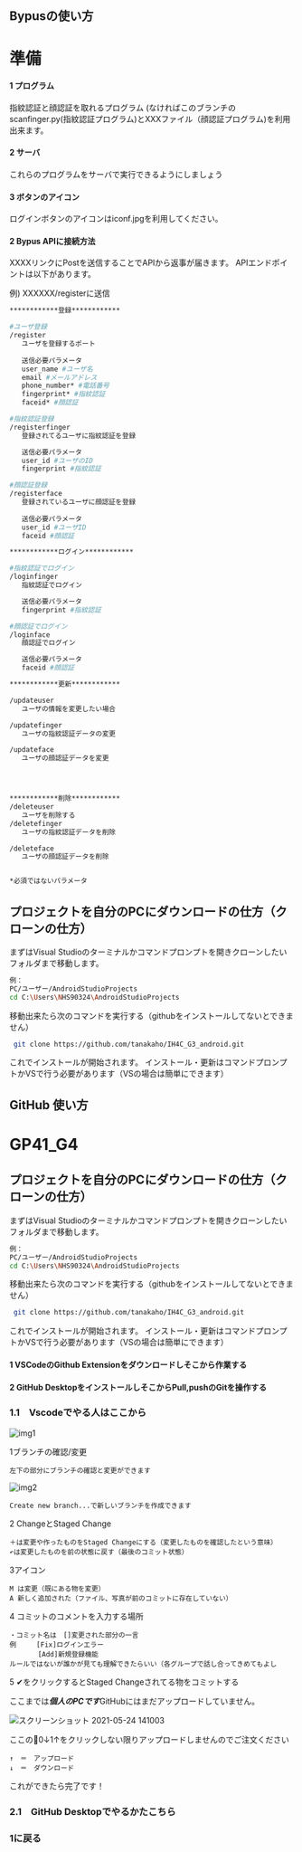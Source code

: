 ## Bypusの使い方

# 準備

#### 1  プログラム
指紋認証と顔認証を取れるプログラム
(なければこのブランチのscanfinger.py(指紋認証プログラム)とXXXファイル（顔認証プログラム)を利用出来ます。

#### 2  サーバ
これらのプログラムをサーバで実行できるようにしましょう


#### 3  ボタンのアイコン
ログインボタンのアイコンはiconf.jpgを利用してください。

#### 2  Bypus APIに接続方法
XXXXリンクにPostを送信することでAPIから返事が届きます。
APIエンドポイントは以下があります。

例) XXXXXX/registerに送信

```bash
************登録************

#ユーザ登録
/register
   ユーザを登録するポート
   
   送信必要パラメータ
   user_name #ユーザ名
   email #メールアドレス
   phone_number* #電話番号
   fingerprint* #指紋認証
   faceid* #顔認証

#指紋認証登録
/registerfinger
   登録されてるユーザに指紋認証を登録

   送信必要パラメータ
   user_id #ユーザのID
   fingerprint #指紋認証

#顔認証登録
/registerface
   登録されているユーザに顔認証を登録
   
   送信必要パラメータ
   user_id #ユーザID
   faceid #顔認証

************ログイン************

#指紋認証でログイン
/loginfinger
   指紋認証でログイン

   送信必要パラメータ
   fingerprint #指紋認証

#顔認証でログイン
/loginface
   顔認証でログイン

   送信必要パラメータ
   faceid #顔認証 

************更新************

/updateuser
   ユーザの情報を変更したい場合

/updatefinger
   ユーザの指紋認証データの変更

/updateface
   ユーザの顔認証データを変更




************削除************
/deleteuser
   ユーザを削除する
/deletefinger
   ユーザの指紋認証データを削除

/deleteface
   ユーザの顔認証データを削除


*必須ではないパラメータ
```


## プロジェクトを自分のPCにダウンロードの仕方（クローンの仕方）

まずはVisual Studioのターミナルかコマンドプロンプトを開きクローンしたいフォルダまで移動します。

```bash
例：
PC/ユーザー/AndroidStudioProjects
cd C:\Users\NHS90324\AndroidStudioProjects
```

移動出来たら次のコマンドを実行する（githubをインストールしてないとできません）

```bash
 git clone https://github.com/tanakaho/IH4C_G3_android.git
```
これでインストールが開始されます。
インストール・更新はコマンドプロンプトかVSで行う必要があります（VSの場合は簡単にできます）







## GitHub 使い方

# GP41_G4

## プロジェクトを自分のPCにダウンロードの仕方（クローンの仕方）

まずはVisual Studioのターミナルかコマンドプロンプトを開きクローンしたいフォルダまで移動します。

```bash
例：
PC/ユーザー/AndroidStudioProjects
cd C:\Users\NHS90324\AndroidStudioProjects
```

移動出来たら次のコマンドを実行する（githubをインストールしてないとできません）

```bash
 git clone https://github.com/tanakaho/IH4C_G3_android.git
```
これでインストールが開始されます。
インストール・更新はコマンドプロンプトかVSで行う必要があります（VSの場合は簡単にできます）



#### 1  VSCodeのGithub Extensionをダウンロードしそこから作業する

#### 2  GitHub DesktopをインストールしそこからPull,pushのGitを操作する




### 1.1　Vscodeでやる人はここから

![img1](https://user-images.githubusercontent.com/50572505/119298062-38905a00-bc97-11eb-810a-87627aa79cf7.png)

 1ブランチの確認/変更
   
    左下の部分にブランチの確認と変更ができます


   ![img2](https://user-images.githubusercontent.com/50572505/119298469-10552b00-bc98-11eb-963c-dffc9fea2add.png)
   
    Create new branch...で新しいブランチを作成できます

 2 ChangeとStaged Change　
      
    ＋は変更や作ったものをStaged Changeにする（変更したものを確認したという意味）
    ↶は変更したものを前の状態に戻す（最後のコミット状態）

 3アイコン
      
    M は変更（既にある物を変更）
    A 新しく追加された（ファイル、写真が前のコミットに存在していない）


 4 コミットのコメントを入力する場所
    
    ・コミット名は　[]変更された部分の一言
    例　　　[Fix]ログインエラー   
           [Add]新規登録機能
    ルールではないが誰かが見ても理解できたらいい（各グループで話し合ってきめてもよし



  5 ✔をクリックするとStaged Changeされてる物をコミットする    

ここまでは***個人のPCです***GitHubにはまだアップロードしていません。

![スクリーンショット 2021-05-24 141003](https://user-images.githubusercontent.com/50572505/119299792-9d997f00-bc9a-11eb-9b84-29197b362321.png)

ここの🔄0↓1↑をクリックしない限りアップロードしませんのでご注文ください
    
    ↑　＝　アップロード
    ↓　＝　ダウンロード


これができたら完了です！


  


### 2.1　GitHub Desktopでやるかたこちら

### 1に戻る

